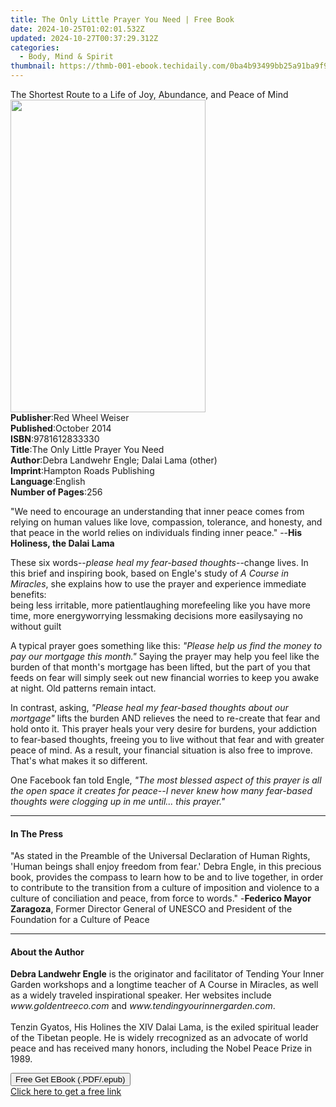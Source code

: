 ```yaml
---
title: The Only Little Prayer You Need | Free Book
date: 2024-10-25T01:02:01.532Z
updated: 2024-10-27T00:37:29.312Z
categories:
  - Body, Mind & Spirit
thumbnail: https://thmb-001-ebook.techidaily.com/0ba4b93499bb25a91ba9f9ecdb16dfd3c2fcb7734a181ea37a20c5bdf586f11e.jpg
---
```

<main id="book-container">
  <div class="flex flex-col">
    <div class="book-brief flex-1 py-6 px-4 sm:p-6 md:py-10 md:px-8">
      <!-- brief-->
      <div class="book-brief-main">
        The Shortest Route to a Life of Joy, Abundance, and Peace of Mind
      </div>
    </div>
    <div
      class="book-meta-info flex-1 grid gap-4 col-start-1 col-end-3 row-start-1 sm:mb-6 sm:grid-cols-4 lg:gap-6 lg:col-start-2 lg:row-end-6 lg:row-span-6 lg:mb-0"
    >
      <div
        class="book-meta-info-left place-content-center mt-4 p-4 text-sm leading-6 col-start-2 col-span-2 dark:text-slate-400"
      >
        <img
          class="w-full h-500 object-cover rounded-lg sm:h-255 sm:col-span-2 lg:col-span-full"
          src="https://img-001-ebook.techidaily.com/2b0bfb0fa0fbb270d108cb02096c7d47d4a95ea29c0e2df4124bed4572a315d7.jpg"
          alt=""
          width="312"
          height="500"
        />
      </div>
      <div
        class="book-meta-info-right mt-2 col-start-1 row-start-2 col-span-3 self-center"
      >
        <!-- meta data  -->
        <div class="flex flex-col px-4 md:px-8">
          <div class="flex-1">
            <strong>Publisher</strong>:<span class="px-2"
              >Red Wheel Weiser</span
            >
          </div>
          <div class="flex-1">
            <strong>Published</strong>:<span class="px-2">October 2014</span>
          </div>
          <div class="flex-1">
            <strong>ISBN</strong>:<span class="px-2">9781612833330</span>
          </div>
          <div class="flex-1">
            <strong>Title</strong>:<span class="px-2"
              >The Only Little Prayer You Need</span
            >
          </div>
          <div class="flex-1">
            <strong>Author</strong>:<span class="px-2"
              >Debra Landwehr Engle; Dalai Lama (other)</span
            >
          </div>
          <div class="flex-1">
            <strong>Imprint</strong>:<span class="px-2"
              >Hampton Roads Publishing</span
            >
          </div>
          <div class="flex-1">
            <strong>Language</strong>:<span class="px-2">English</span>
          </div>
          <div class="flex-1">
            <strong>Number of Pages</strong>:<span class="px-2">256</span>
          </div>
        </div>
      </div>
    </div>
    <div class="book-description flex-1 py-6 px-4 sm:p-6 md:py-10 md:px-8">
      <div class="book-description-main">
        <div accordion-content="" id="description">
          <p>
            "We need to encourage an understanding that inner peace comes from
            relying on human values like love, compassion, tolerance, and
            honesty, and that peace in the world relies on individuals finding
            inner peace." --<b>His Holiness, the Dalai Lama</b>
          </p>
          <p>
            These six words--<i>please heal my fear-based thoughts</i>--change
            lives. In this brief and inspiring book, based on Engle's study of
            <i>A Course in Miracles</i>, she explains how to use the prayer and
            experience immediate benefits:<br />being less irritable, more
            patientlaughing morefeeling like you have more time, more
            energyworrying lessmaking decisions more easilysaying no without
            guilt
          </p>
          <p>
            A typical prayer goes something like this:
            <i
              >"Please help us find the money to pay our mortgage this
              month."</i
            >
            Saying the prayer may help you feel like the burden of that month's
            mortgage has been lifted, but the part of you that feeds on fear
            will simply seek out new financial worries to keep you awake at
            night. Old patterns remain intact.
          </p>
          <p>
            In contrast, asking,<i>
              "Please heal my fear-based thoughts about our mortgage"</i
            >
            lifts the burden AND relieves the need to re-create that fear and
            hold onto it. This prayer heals your very desire for burdens, your
            addiction to fear-based thoughts, freeing you to live without that
            fear and with greater peace of mind. As a result, your financial
            situation is also free to improve. That's what makes it so
            different.
          </p>
          <p>
            One Facebook fan told Engle,
            <i
              >"The most blessed aspect of this prayer is all the open space it
              creates for peace--I never knew how many fear-based thoughts were
              clogging up in me until... this prayer."</i
            >
          </p>
        </div>
        <div class="accordion-fader"></div>
      </div>
    </div>
    <div class="book-excerpts flex-1 py-6 px-4 sm:p-6 md:py-10 md:px-8">
      <!-- excerpts-->
      <div class="book-excerpts-main">
        <hr />
        <h4 class="placeholder placeholder-heading">
          <span>In The Press</span>
        </h4>
        <p>
          "As stated in the Preamble of the Universal Declaration of Human
          Rights, 'Human beings shall enjoy freedom from fear.' Debra Engle, in
          this precious book, provides the compass to learn how to be and to
          live together, in order to contribute to the transition from a culture
          of imposition and violence to a culture of conciliation and peace,
          from force to words." -<b>Federico Mayor Zaragoza</b>, Former Director
          General of UNESCO and President of the Foundation for a Culture of
          Peace
        </p>
      </div>
    </div>
    <div class="book-about-author flex-1 py-6 px-4 sm:p-6 md:py-10 md:px-8">
      <!-- about author-->
      <div class="book-main-author-main">
        <hr />
        <h4 class="placeholder placeholder-heading">
          <span>About the Author</span>
        </h4>
        <p>
          <b>Debra Landwehr Engle</b> is the originator and facilitator of
          Tending Your Inner Garden workshops and a longtime teacher of A Course
          in Miracles, as well as a widely traveled inspirational speaker. Her
          websites include <i>www.goldentreeco.com</i> and
          <i>www.tendingyourinnergarden.com</i>.<br /><br />
          Tenzin Gyatos, His Holines the XIV Dalai Lama, is the exiled spiritual
          leader of the Tibetan people. He is widely rrecognized as an advocate
          of world peace and has received many honors, including the Nobel Peace
          Prize in 1989.
        </p>
      </div>
    </div>
    <div class="book-free-get flex-1 py-6 px-4 sm:p-6 md:py-10 md:px-8">
      <button
        id="btn-free-get"
        class="bg-blue-500 hover:bg-blue-700 text-white font-bold py-2 px-4 rounded"
      >
        Free Get EBook (.PDF/.epub)
      </button>
      <div id="countdown-display" class="px-2 text-lg mt-2"></div>
      <a
        id="free-link"
        class="hidden bg-blue-500 hover:bg-blue-700 text-white font-bold py-2 px-4 rounded"
        href="https://www.ebooks.com/en-us/book/1769062/the-only-little-prayer-you-need/debra-landwehr-engle/"
        target="_blank"
        >Click here to get a free link</a
      >
    </div>
    <script>
      let countdownTime = 0;
      let countdownInterval = null;
      document
        .getElementById('btn-free-get')
        .addEventListener('click', startCountdown);
      function startCountdown() {
        countdownTime = new Date().getTime() + 60000 * 3;
        countdownInterval = setInterval(updateCountdown, 1000);
        document.getElementById('btn-free-get').disabled = true;
        document
          .getElementById('btn-free-get')
          .classList.add('bg-gray-500', 'cursor-not-allowed');
      }
      function updateCountdown() {
        let currentTime = new Date().getTime();
        let timeLeft = countdownTime - currentTime;
        let secondsLeft = Math.floor(timeLeft / 1000);
        document.getElementById('countdown-display').innerHTML =
          `Remaining time: ${secondsLeft} seconds.`;
        if (secondsLeft <= 0) {
          clearInterval(countdownInterval);
          document.getElementById('btn-free-get').classList.add('hidden');
          document.getElementById('free-link').classList.remove('hidden');
          document.getElementById('countdown-display').innerHTML = '';
        }
      }
    </script>
  </div>
</main>

<ins class="adsbygoogle"
      style="display:block"
      data-ad-client="ca-pub-7571918770474297"
      data-ad-slot="8358498916"
      data-ad-format="auto"
      data-full-width-responsive="true"></ins>
    